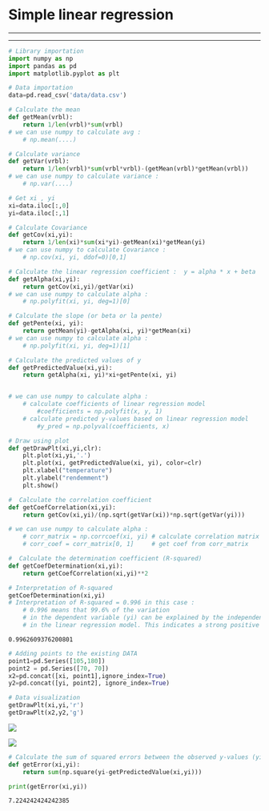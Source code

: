 # Simple linear regression

---

---

<div class="cell code" execution_count="132">

```python
# Library importation
import numpy as np
import pandas as pd
import matplotlib.pyplot as plt
```

</div>

<div class="cell code" execution_count="133">

```python
# Data importation
data=pd.read_csv('data/data.csv')
```

</div>

<div class="cell code" execution_count="134">

```python
# Calculate the mean
def getMean(vrbl):
    return 1/len(vrbl)*sum(vrbl)
# we can use numpy to calculate avg :
    # np.mean(....)
```

</div>

<div class="cell code" execution_count="135">

```python
# Calculate variance
def getVar(vrbl):
    return 1/len(vrbl)*sum(vrbl*vrbl)-(getMean(vrbl)*getMean(vrbl))
# we can use numpy to calculate variance :
    # np.var(....)
```

</div>

<div class="cell code" execution_count="136">

```python
# Get xi , yi
xi=data.iloc[:,0]
yi=data.iloc[:,1]
```

</div>

<div class="cell code" execution_count="137">

```python
# Calculate Covariance
def getCov(xi,yi):
    return 1/len(xi)*sum(xi*yi)-getMean(xi)*getMean(yi)
# we can use numpy to calculate Covariance :
    # np.cov(xi, yi, ddof=0)[0,1]
```

</div>

<div class="cell code" execution_count="138">

```python
# Calculate the linear regression coefficient :  y = alpha * x + beta
def getAlpha(xi,yi):
    return getCov(xi,yi)/getVar(xi)
# we can use numpy to calculate alpha :
    # np.polyfit(xi, yi, deg=1)[0]
```

</div>

<div class="cell code" execution_count="139">

```python
# Calculate the slope (or beta or la pente)
def getPente(xi, yi):
    return getMean(yi)-getAlpha(xi, yi)*getMean(xi)
# we can use numpy to calculate alpha :
    # np.polyfit(xi, yi, deg=1)[1]
```

</div>

<div class="cell code" execution_count="140">

```python
# Calculate the predicted values of y
def getPredictedValue(xi,yi):
    return getAlpha(xi, yi)*xi+getPente(xi, yi)


# we can use numpy to calculate alpha :
    # calculate coefficients of linear regression model
        #coefficients = np.polyfit(x, y, 1)
    # calculate predicted y-values based on linear regression model
        #y_pred = np.polyval(coefficients, x)
```

</div>

<div class="cell code" execution_count="141">

```python
# Draw using plot
def getDrawPlt(xi,yi,clr):
    plt.plot(xi,yi,'.')
    plt.plot(xi, getPredictedValue(xi, yi), color=clr)
    plt.xlabel("temperature")
    plt.ylabel("rendemment")
    plt.show()
```

</div>

<div class="cell code" execution_count="142">

```python
#  Calculate the correlation coefficient
def getCoefCorrelation(xi,yi):
    return getCov(xi,yi)/(np.sqrt(getVar(xi))*np.sqrt(getVar(yi)))

# we can use numpy to calculate alpha :
    # corr_matrix = np.corrcoef(xi, yi) # calculate correlation matrix
    # corr_coef = corr_matrix[0, 1]     # get coef from corr_matrix
```

</div>

<div class="cell code" execution_count="143">

```python
#  Calculate the determination coefficient (R-squared)
def getCoefDetermination(xi,yi):
    return getCoefCorrelation(xi,yi)**2
```

</div>

<div class="cell code" execution_count="144">

```python
# Interpretation of R-squared
getCoefDetermination(xi,yi)
# Interpretation of R-squared = 0.996 in this case :
    # 0.996 means that 99.6% of the variation
    # in the dependent variable (yi) can be explained by the independent variable (xi)
    # in the linear regression model. This indicates a strong positive linear relationship between the two variables.
```

<div class="output execute_result" execution_count="144">

    0.9962609376200801

</div>

</div>

<div class="cell code" execution_count="145">

```python
# Adding points to the existing DATA
point1=pd.Series([105,180])
point2 = pd.Series([70, 70])
x2=pd.concat([xi, point1],ignore_index=True)
y2=pd.concat([yi, point2], ignore_index=True)
```

</div>

<div class="cell code" execution_count="146">

```python
# Data visualization
getDrawPlt(xi,yi,'r')
getDrawPlt(x2,y2,'g')
```

<div class="output display_data">

![](36a32cbbc175d2fd78cc31218ede6591ee734280.png)

</div>

<div class="output display_data">

![](b24bda1c09f159745635ff321d3f10df79145421.png)

</div>

</div>

<div class="cell code" execution_count="147">

```python
# Calculate the sum of squared errors between the observed y-values (yi) and the predicted y-values
def getError(xi,yi):
    return sum(np.square(yi-getPredictedValue(xi,yi)))
```

</div>

<div class="cell code" execution_count="148">

```python
print(getError(xi,yi))
```

<div class="output stream stdout">

    7.224242424242385

</div>

</div>
